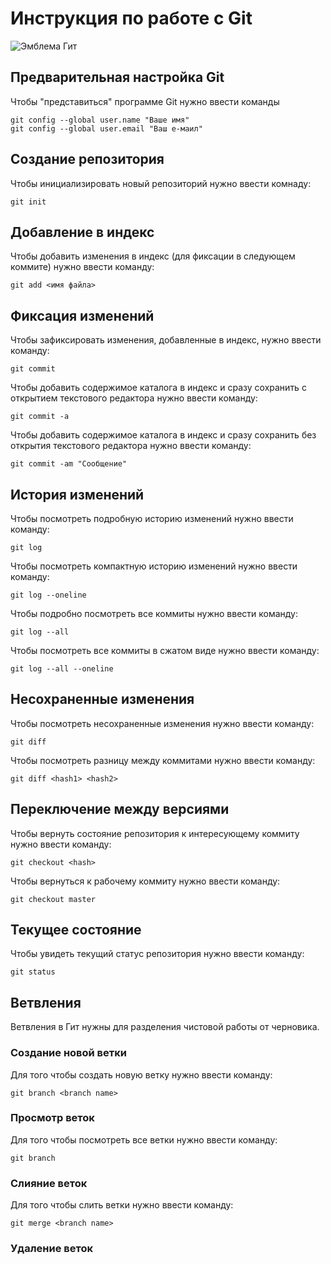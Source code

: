 # **Инструкция по работе с Git**

![Эмблема Гит](gitlogo.jpg)

## Предварительная настройка Git

Чтобы "представиться" программе Git нужно ввести команды

    git config --global user.name "Ваше имя"
    git config --global user.email "Ваш е-маил"

## Создание репозитория

Чтобы инициализировать новый репозиторий нужно ввести комнаду:

    git init

## Добавление в индекс

Чтобы добавить изменения в индекс (для фиксации в следующем коммите) нужно ввести команду:

    git add <имя файла>

## Фиксация изменений

Чтобы зафиксировать изменения, добавленные в индекс, нужно ввести команду:

    git commit

Чтобы добавить содержимое каталога в индекс и сразу сохранить с открытием текстового редактора нужно ввести команду:

    git commit -a

Чтобы добавить содержимое каталога в индекс и сразу сохранить без открытия текстового редактора нужно ввести команду:

    git commit -am "Сообщение"

## История изменений

Чтобы посмотреть подробную историю изменений нужно ввести команду:

    git log

Чтобы посмотреть компактную историю изменений нужно ввести команду:

    git log --oneline

Чтобы подробно посмотреть все коммиты нужно ввести команду:

    git log --all

Чтобы посмотреть все коммиты в сжатом виде нужно ввести команду:

    git log --all --oneline

## Несохраненные изменения

Чтобы посмотреть несохраненные изменения нужно ввести команду:

    git diff

Чтобы посмотреть разницу между коммитами нужно ввести команду:

    git diff <hash1> <hash2>

## Переключение между версиями

Чтобы вернуть состояние репозитория к интересующему коммиту нужно ввести команду:

    git checkout <hash>

Чтобы вернуться к рабочему коммиту нужно ввести команду:

    git checkout master

## Текущее состояние

Чтобы увидеть текущий статус репозитория нужно ввести команду:

    git status

## Ветвления

Ветвления в Гит нужны для разделения чистовой работы от черновика.

### Создание новой ветки

Для того чтобы создать новую ветку нужно ввести команду:

    git branch <branch name>

### Просмотр веток

Для того чтобы посмотреть все ветки нужно ввести команду:

    git branch

### Слияние веток

Для того чтобы слить ветки нужно ввести команду:

    git merge <branch name>

### Удаление веток


